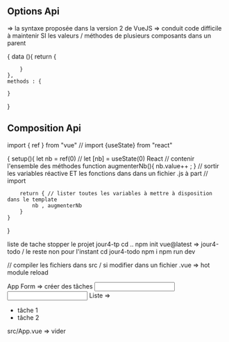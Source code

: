 ## Options Api

=> la syntaxe proposée dans la version 2 de VueJS
=> conduit code difficile à maintenir SI les valeurs / méthodes de plusieurs composants dans un parent

{
    data (){
        return {

        }
    },
    methods : {

    }

}


## Composition Api
import { ref } from "vue" // import {useState} from "react"

{
    setup(){
        let nb = ref(0)
        //  let [nb] = useState(0) React
        // contenir l'ensemble des méthodes 
        function augmenterNb(){
            nb.value++ ;
        }
        // sortir les variables réactive ET les fonctions dans dans un fichier .js à part
        // import

        return { // lister toutes les variables à mettre à disposition dans le template
            nb , augmenterNb
        }
    }
}

liste de tache
stopper le projet jour4-tp
cd ..
npm init vue@latest => jour4-todo / le reste non pour l'instant
cd jour4-todo
npm i
npm run dev 

// compiler les fichiers dans src / si modifier dans un fichier .vue => hot module reload 

App
    Form => créer des tâches 
            <input type="text"> 
            <input type="text">
    Liste =>
        <ul>
            <li>tâche 1</li>
            <li>tâche 2</li>
        </ul>

src/App.vue => vider 